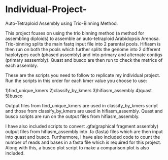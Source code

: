 # Individual-Project-
Auto-Tetraploid Assembly using Trio-Binning Method.


This project fcuses on using the trio binning method (a method for assembling diploids) to assemble an auto-tetraploid Arabidopsis Arenosa.
Trio-binning splits the main fastq input file into 2 parental pools. Hifiasm is then run on both the pools which further splits the genome into 2 different haplotypes each (phased assembly) and into primary and alternate contigs (primary asssembly).
Quast and busco are then run to check the metrics of each assembly.

These are the scripts you need to follow to replicate my individual project.
Run the scripts in this order for each kmer value you choose to use:

1)find_unique_kmers
2)classify_by_kmers
3)hifiasm_assembly
4)quast
5)busco

Output files from find_unique_kmers are used in classify_by_kmers script and those from classify_by_kmers are used in hifiasm_assembly.
Quast and busco scripts are run on the output files from hifiasm_assembly.

I have also included scripts to convert .gfa(graphical fragment assembly) output files from hifiasm_assembly into .fa (fasta) files which are then input into quast and busco.
Furthermore, I have also included code to count the number of reads and bases in a fasta file which is required for this project.
Along with this, a busco plot script to make a comparison plot is also included.
